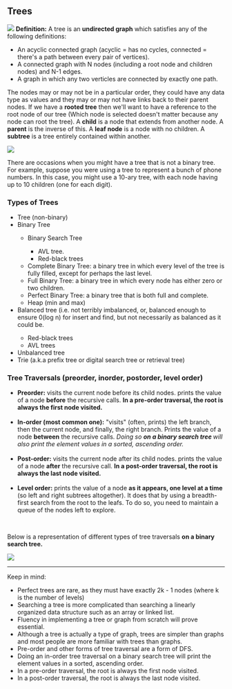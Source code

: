 <h2>Trees</h2>
<img src='https://bournetocode.com/projects/AQA_A_Theory/pages/img/RootedTree.png'/>
<b>Definition:</b> A tree is an <b>undirected graph</b> which satisfies any of the following definitions: 
<ul>
  <li>An acyclic connected graph (acyclic = has no cycles, connected = there's a path between every pair of vertices).</li>
  <li>A connected graph with N nodes (including a root node and children nodes) and N-1 edges.</li>
  <li>A graph in which any two verticles are connected by exactly one path.</li>
</ul>

<p>The nodes may or may not be in a particular order, they could have any data type as values and they may or may not have links back to their parent nodes. If we have a <b>rooted tree</b> then we'll want to have a reference to the root node of our tree (Which node is selected doesn't matter because any node can root the tree). A <b>child</b> is a node that extends from another node. A <b>parent</b> is the inverse of this. A <b>leaf node</b> is a node with no children. A <b>subtree</b> is a tree entirely contained within another. </p>

<img src="https://media.geeksforgeeks.org/wp-content/uploads/llTernary.jpg"></img>
<p>There are occasions when you might have a tree that is not a binary tree. For example, suppose you were using a tree to represent a bunch of phone numbers. In this case, you might use a 10-ary tree, with each node having up to 10 children (one for each digit).</p>

<h3>Types of Trees</h3>
<ul>
  <li>Tree (non-binary)</li>
  <li>Binary Tree</li>
    <ul>
      <li>Binary Search Tree</li>
        <ul>
          <li>AVL tree.</li>
          <li>Red-black trees</li>
        </ul>
      <li>Complete Binary Tree: a binary tree in which every level of the tree is fully filled, except for perhaps the last level.</li>
      <li>Full Binary Tree: a binary tree in which every node has either zero or two children.</li>
      <li>Perfect Binary Tree: a binary tree that is both full and complete.</li>
      <li>Heap (min and max)</li>
    </ul>
  <li>Balanced tree (i.e. not terribly imbalanced, or, balanced enough to ensure 0(log n) for insert and find, but not necessarily as balanced as it could be.</li>
    <ul>
      <li>Red-black trees</li>
      <li>AVL trees</li>
    </ul>
  <li>Unbalanced tree</li>
  <li>Trie (a.k.a prefix tree or digital search tree or retrieval tree)</li>
</ul>

<h3>Tree Traversals (preorder, inorder, postorder, level order)</h3>
<ul>
  <li><b>Preorder:</b> visits the current node before its child nodes. prints the value of a node <b>before</b> the recursive calls. <b>In a pre-order traversal, the root is always the first node visited.</b></li>
  </br>
  <li><b>In-order (most common one):</b> "visits" (often, prints) the left branch, then the current node, and finally, the right branch. Prints the value of a node <b>between</b> the recursive calls.<i> Doing so <b>on a binary search tree </b> will also print the element values in a sorted, ascending order. </i></li>
    </br>
  <li><b>Post-order:</b> visits the current node after its child nodes. prints the value of a node <b>after</b> the recursive call. <b>In a post-order traversal, the root is always the last node visited.</b></li>
    </br>
  <li><b>Level order:</b> prints the value of a node <b>as it appears, one level at a time</b> (so left and right subtrees altogether). It does that by using a breadth-first search from the root to the leafs. To do so, you need to maintain a queue of the nodes left to explore.</li>
</ul>

</br>

<p>Below is a representation of different types of tree traversals <b>on a binary search tree.</b></p> 
<img src="https://media.geeksforgeeks.org/wp-content/cdn-uploads/Preorder-from-Inorder-and-Postorder-traversals.jpg" />

---

 Keep in mind: 
 <ul>
  <li>Perfect trees are rare, as they must have exactly 2k - 1 nodes (where k is the number of levels)</li>
  <li>Searching a tree is more complicated than searching a linearly organized data structure such as an array or linked list.</li>
  <li>Fluency in implementing a tree or graph from scratch will prove essential.</li>
  <li>Although a tree is actually a type of graph, trees are simpler than graphs and most people are more familiar with trees than graphs.</li>
  <li>Pre-order and other forms of tree traversal are a form of DFS.</li>
  <li>Doing an in-order tree traversal on a binary search tree will print the element values in a sorted, ascending order. </li>
  <li>In a pre-order traversal, the root is always the first node visited.</li>
  <li>In a post-order traversal, the root is always the last node visited.</li>
</ul>
